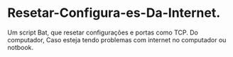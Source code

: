 # Resetar-Configura-es-Da-Internet.
Um script Bat, que resetar configurações e portas como TCP. Do computador, Caso esteja tendo problemas com internet no computador ou notbook.
